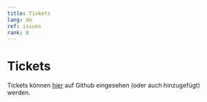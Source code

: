 ```yaml
---
title: Tickets
lang: de
ref: issues
rank: 8
---
```


# Tickets
Tickets können [hier](https://github.com/siggel/coordinatejoker/issues) auf Github eingesehen (oder auch hinzugefügt) werden.